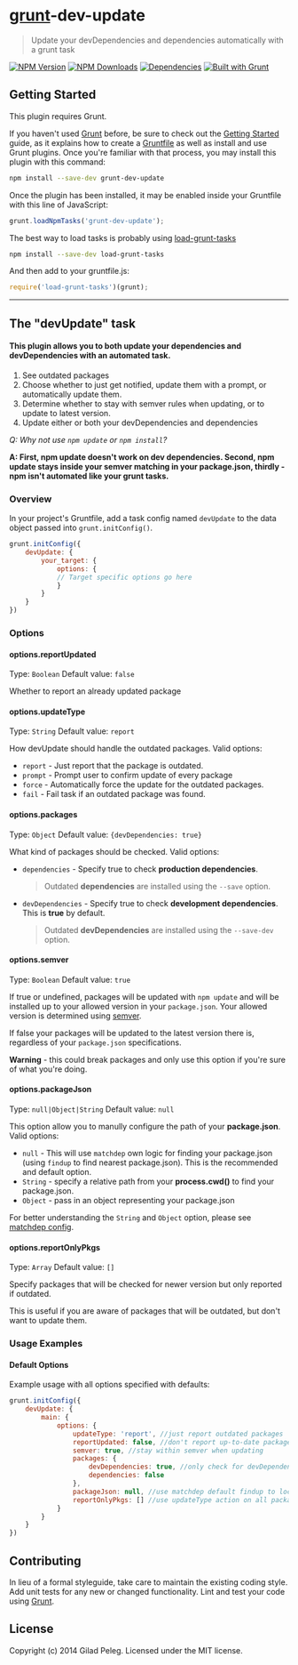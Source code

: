 # [grunt](http://gruntjs.com/)-dev-update
> Update your devDependencies and dependencies automatically with a grunt task

[![NPM Version](http://img.shields.io/npm/v/grunt-dev-update.svg?style=flat)](https://npmjs.org/package/grunt-dev-update)
[![NPM Downloads](http://img.shields.io/npm/dm/grunt-dev-update.svg?style=flat)](https://npmjs.org/package/grunt-dev-update)
[![Dependencies](http://img.shields.io/gemnasium/pgilad/grunt-dev-update.svg?style=flat)](https://gemnasium.com/pgilad/grunt-dev-update)
[![Built with Grunt](http://img.shields.io/badge/BUILT_WITH-GRUNT-orange.svg?style=flat)](http://gruntjs.com/)

## Getting Started
This plugin requires Grunt.

If you haven't used [Grunt](http://gruntjs.com/) before,
be sure to check out the [Getting Started](http://gruntjs.com/getting-started) guide,
as it explains how to create a [Gruntfile](http://gruntjs.com/sample-gruntfile) as well as install and use Grunt plugins.
Once you're familiar with that process, you may install this plugin with this command:

```bash
npm install --save-dev grunt-dev-update
```

Once the plugin has been installed, it may be enabled inside your Gruntfile with this line of JavaScript:

```js
grunt.loadNpmTasks('grunt-dev-update');
```

The best way to load tasks is probably using [load-grunt-tasks](https://github.com/sindresorhus/load-grunt-tasks)

```bash
npm install --save-dev load-grunt-tasks
```

And then add to your gruntfile.js:
```js
require('load-grunt-tasks')(grunt);
```

***

## The "devUpdate" task

#### This plugin allows you to both update your dependencies and devDependencies with an automated task.

1. See outdated packages
2. Choose whether to just get notified, update them with a prompt, or automatically update them.
3. Determine whether to stay with semver rules when updating, or to update to latest version.
4. Update either or both your devDependencies and dependencies

*Q: Why not use `npm update` or `npm install`?*

**A: First, npm update doesn't work on dev dependencies. Second, npm update stays inside your semver matching in your package.json,
thirdly - npm isn't automated like your grunt tasks.**

### Overview
In your project's Gruntfile, add a task config named `devUpdate` to the data object passed into `grunt.initConfig()`.

```js
grunt.initConfig({
    devUpdate: {
        your_target: {
            options: {
            // Target specific options go here
            }
        }
    }
})
```

### Options

#### options.reportUpdated
Type: `Boolean`
Default value: `false`

Whether to report an already updated package

#### options.updateType
Type: `String`
Default value: `report`

How devUpdate should handle the outdated packages. Valid options:

* `report` - Just report that the package is outdated.
* `prompt` - Prompt user to confirm update of every package
* `force` - Automatically force the update for the outdated packages.
* `fail` - Fail task if an outdated package was found.

#### options.packages
Type: `Object`
Default value: `{devDependencies: true}`

What kind of packages should be checked. Valid options:

* `dependencies` - Specify true to check **production dependencies**.

    > Outdated **dependencies** are installed using the `--save` option.

* `devDependencies` - Specify true to check **development dependencies**. This is **true** by default.

    > Outdated **devDependencies** are installed using the `--save-dev` option.

#### options.semver
Type: `Boolean`
Default value: `true`

If true or undefined, packages will be updated with `npm update` and will be installed up to your allowed version in
your `package.json`. Your allowed version is determined using [semver](http://semver.org).

If false your packages will be updated to the latest version there is, regardless of your `package.json` specifications.

**Warning** - this could break packages and only use this option if you're sure of what you're doing.

#### options.packageJson
Type: `null|Object|String`
Default value: `null`

This option allow you to manully configure the path of your **package.json**. Valid options:

* `null` - This will use `matchdep` own logic for finding your package.json (using `findup` to find
nearest package.json). This is the recommended and default option.
* `String` - specify a relative path from your **process.cwd()** to find your package.json.
* `Object` - pass in an object representing your package.json

For better understanding the `String` and `Object` option, please see [matchdep config](https://github.com/tkellen/node-matchdep#config).

#### options.reportOnlyPkgs
Type: `Array`
Default value: `[]`

Specify packages that will be checked for newer version but only reported if outdated.

This is useful if you are aware of packages that will be outdated, but don't want to update them.

### Usage Examples

#### Default Options
Example usage with all options specified with defaults:

```js
grunt.initConfig({
    devUpdate: {
        main: {
            options: {
                updateType: 'report', //just report outdated packages
                reportUpdated: false, //don't report up-to-date packages
                semver: true, //stay within semver when updating
                packages: {
                    devDependencies: true, //only check for devDependencies
                    dependencies: false
                },
                packageJson: null, //use matchdep default findup to locate package.json
                reportOnlyPkgs: [] //use updateType action on all packages
            }
        }
    }
})
```

## Contributing
In lieu of a formal styleguide, take care to maintain the existing coding style. Add unit tests for any new or changed functionality. Lint and test your code using [Grunt](http://gruntjs.com/).

## License
Copyright (c) 2014 Gilad Peleg. Licensed under the MIT license.
